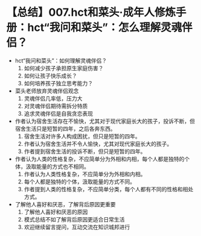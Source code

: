 # 【总结】007.hct和菜头·成年人修炼手册：hct“我问和菜头”：怎么理解灵魂伴侣？

-   hct“我问和菜头”：如何理解灵魂伴侣？
    1.  如何减少孩子承担原生家庭伤害？
    2.  如何让孩子快乐成长？
    3.  如何培养孩子独立思考能力？
-   菜头老师放弃灵魂伴侣观念
    1.  灵魂伴侣几率低，压力大
    2.  对灵魂伴侣期待需拆分特质
    3.  追求灵魂伴侣是自我贪恋表现
-   作者认为宿舍生活存在不愉快，尤其对于现代家庭长大的孩子，投诉不断，但宿舍生活只是短暂的四年，之后各奔东西。
    1.  宿舍生活对许多人构成困扰，但只是短暂的四年。
    2.  作者认为宿舍生活并不令人愉快，尤其对现代家庭长大的孩子。
    3.  作者提到宿舍生活的投诉不断，但只是短暂的四年。
-   作者认为人类的性格复杂，不应简单分为外相和内相，每个人都是独特的个体，汲取能量的方式也不相同。
    1.  作者认为人类性格复杂，不应简单分为外相和内相。
    2.  每个人都是独特的个体，汲取能量的方式不同。
    3.  作者提到人类的性格复杂，不应简单分类，每个人都有不同的性格和相处方式。
-   了解他人喜好和厌恶，了解背后原因更重要
    1.  了解他人喜好和厌恶的原因
    2.  模式总结不如了解背后原因更适合日常生活
    3.  欢迎继续留言提问，互动交流在知识城邦进行